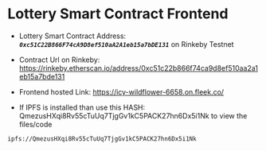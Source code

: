 # Lottery Smart Contract Frontend

* Lottery Smart Contract Address: ***`0xc51C22B866F74cA9D8ef510aA2A1eb15a7bDE131`*** on Rinkeby Testnet 
* Contract Url on Rinkeby: https://rinkeby.etherscan.io/address/0xc51c22b866f74ca9d8ef510aa2a1eb15a7bde131

* Frontend hosted Link: https://icy-wildflower-6658.on.fleek.co/

* If IPFS is installed than use this HASH: QmezusHXqi8Rv55cTuUq7TjgGv1kC5PACK27hn6Dx5i1Nk to view the files/code

```
ipfs://QmezusHXqi8Rv55cTuUq7TjgGv1kC5PACK27hn6Dx5i1Nk
```